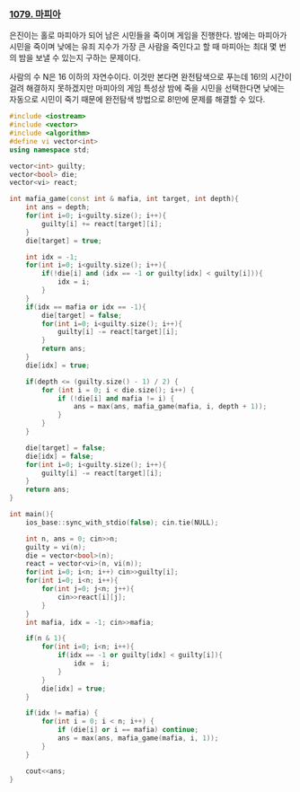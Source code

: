 ### [1079. 마피아](https://www.acmicpc.net/problem/1079)

은진이는 홀로 마피아가 되어 남은 시민들을 죽이며 게임을 진행한다. 밤에는 마피아가 시민을 죽이며 낮에는 유죄 지수가 가장 큰 사람을 죽인다고 할 때 마피아는 최대 몇 번의 밤을 보낼 수 있는지 구하는 문제이다.

사람의 수 N은 16 이하의 자연수이다. 이것만 본다면 완전탐색으로 푸는데 16!의 시간이 걸려 해결하지 못하겠지만 마피아의 게임 특성상 밤에 죽을 시민을 선택한다면 낮에는 자동으로 시민이 죽기 때문에 완전탐색 방법으로 8!만에 문제를 해결할 수 있다.

```cpp
#include <iostream>
#include <vector>
#include <algorithm>
#define vi vector<int>
using namespace std;

vector<int> guilty;
vector<bool> die;
vector<vi> react;

int mafia_game(const int & mafia, int target, int depth){
    int ans = depth;
    for(int i=0; i<guilty.size(); i++){
        guilty[i] += react[target][i];
    }
    die[target] = true;

    int idx = -1;
    for(int i=0; i<guilty.size(); i++){
        if(!die[i] and (idx == -1 or guilty[idx] < guilty[i])){
            idx = i;
        }
    }
    if(idx == mafia or idx == -1){
        die[target] = false;
        for(int i=0; i<guilty.size(); i++){
            guilty[i] -= react[target][i];
        }
        return ans;
    }
    die[idx] = true;

    if(depth <= (guilty.size() - 1) / 2) {
        for (int i = 0; i < die.size(); i++) {
            if (!die[i] and mafia != i) {
                ans = max(ans, mafia_game(mafia, i, depth + 1));
            }
        }
    }

    die[target] = false;
    die[idx] = false;
    for(int i=0; i<guilty.size(); i++){
        guilty[i] -= react[target][i];
    }
    return ans;
}

int main(){
    ios_base::sync_with_stdio(false); cin.tie(NULL);

    int n, ans = 0; cin>>n;
    guilty = vi(n);
    die = vector<bool>(n);
    react = vector<vi>(n, vi(n));
    for(int i=0; i<n; i++) cin>>guilty[i];
    for(int i=0; i<n; i++){
        for(int j=0; j<n; j++){
            cin>>react[i][j];
        }
    }
    int mafia, idx = -1; cin>>mafia;

    if(n & 1){
        for(int i=0; i<n; i++){
            if(idx == -1 or guilty[idx] < guilty[i]){
                idx =  i;
            }
        }
        die[idx] = true;
    }

    if(idx != mafia) {
        for(int i = 0; i < n; i++) {
            if (die[i] or i == mafia) continue;
            ans = max(ans, mafia_game(mafia, i, 1));
        }
    }

    cout<<ans;
}
```